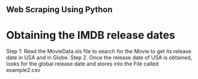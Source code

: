 ## Web Scraping Using Python
# Obtaining the IMDB release dates
Step 1: Read the MovieData.xls file to search for the Movie to get its release date in USA and in Globe.
Step 2. Once the release date of USA is obtained, looks for the global release date and stores into the File called example2.csv